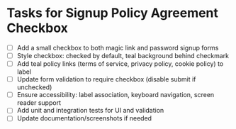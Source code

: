 # Tasks for Signup Policy Agreement Checkbox

- [ ] Add a small checkbox to both magic link and password signup forms
- [ ] Style checkbox: checked by default, teal background behind checkmark
- [ ] Add teal policy links (terms of service, privacy policy, cookie policy) to label
- [ ] Update form validation to require checkbox (disable submit if unchecked)
- [ ] Ensure accessibility: label association, keyboard navigation, screen reader support
- [ ] Add unit and integration tests for UI and validation
- [ ] Update documentation/screenshots if needed 